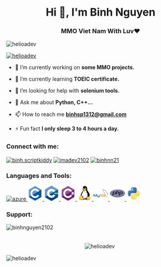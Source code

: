 <h1 align="center">Hi 👋, I'm Binh Nguyen</h1>
<h3 align="center">MMO Viet Nam With Luv❤️</h3>

<p align="left"> <img src="https://komarev.com/ghpvc/?username=helioadev&label=Profile%20views&color=0e75b6&style=flat" alt="helioadev" /> </p>

<p align="left"> <a href="https://github.com/ryo-ma/github-profile-trophy"><img src="https://github-profile-trophy.vercel.app/?username=helioadev" alt="helioadev" /></a> </p>

- 🔭 I’m currently working on **some MMO projects.**

- 🌱 I’m currently learning **TOEIC certificate.**

- 🤝 I’m looking for help with **selenium tools.**

- 💬 Ask me about **Python, C++...**

- 📫 How to reach me **binhsp1312@gmail.com**

- ⚡ Fun fact **I only sleep 3 to 4 hours a day.**

<h3 align="left">Connect with me:</h3>
<p align="left">
<a href="https://fb.com/binh.scriptkiddy" target="blank"><img align="center" src="https://raw.githubusercontent.com/rahuldkjain/github-profile-readme-generator/master/src/images/icons/Social/facebook.svg" alt="binh.scriptkiddy" height="30" width="40" /></a>
<a href="https://instagram.com/imadev2102" target="blank"><img align="center" src="https://raw.githubusercontent.com/rahuldkjain/github-profile-readme-generator/master/src/images/icons/Social/instagram.svg" alt="imadev2102" height="30" width="40" /></a>
<a href="https://codeforces.com/profile/binhnn21" target="blank"><img align="center" src="https://raw.githubusercontent.com/rahuldkjain/github-profile-readme-generator/master/src/images/icons/Social/codeforces.svg" alt="binhnn21" height="30" width="40" /></a>
</p>

<h3 align="left">Languages and Tools:</h3>
<p align="left"> <a href="https://azure.microsoft.com/en-in/" target="_blank" rel="noreferrer"> <img src="https://www.vectorlogo.zone/logos/microsoft_azure/microsoft_azure-icon.svg" alt="azure" width="40" height="40"/> </a> <a href="https://www.cprogramming.com/" target="_blank" rel="noreferrer"> <img src="https://raw.githubusercontent.com/devicons/devicon/master/icons/c/c-original.svg" alt="c" width="40" height="40"/> </a> <a href="https://www.w3schools.com/cpp/" target="_blank" rel="noreferrer"> <img src="https://raw.githubusercontent.com/devicons/devicon/master/icons/cplusplus/cplusplus-original.svg" alt="cplusplus" width="40" height="40"/> </a> <a href="https://www.w3schools.com/cs/" target="_blank" rel="noreferrer"> <img src="https://raw.githubusercontent.com/devicons/devicon/master/icons/csharp/csharp-original.svg" alt="csharp" width="40" height="40"/> </a> <a href="https://www.linux.org/" target="_blank" rel="noreferrer"> <img src="https://raw.githubusercontent.com/devicons/devicon/master/icons/linux/linux-original.svg" alt="linux" width="40" height="40"/> </a> <a href="https://www.mysql.com/" target="_blank" rel="noreferrer"> <img src="https://raw.githubusercontent.com/devicons/devicon/master/icons/mysql/mysql-original-wordmark.svg" alt="mysql" width="40" height="40"/> </a> <a href="https://www.php.net" target="_blank" rel="noreferrer"> <img src="https://raw.githubusercontent.com/devicons/devicon/master/icons/php/php-original.svg" alt="php" width="40" height="40"/> </a> <a href="https://www.python.org" target="_blank" rel="noreferrer"> <img src="https://raw.githubusercontent.com/devicons/devicon/master/icons/python/python-original.svg" alt="python" width="40" height="40"/> </a> </p>

<h3 align="left">Support:</h3>
<p><a href="https://ko-fi.com/binhnguyen2102"> <img align="left" src="https://cdn.ko-fi.com/cdn/kofi3.png?v=3" height="50" width="210" alt="binhnguyen2102" /></a></p><br><br>

<p><img align="center" src="https://github-readme-stats.vercel.app/api/top-langs?username=helioadev&show_icons=true&locale=en&layout=compact" alt="helioadev" /></p>

<p><img align="center" src="https://github-readme-streak-stats.herokuapp.com/?user=helioadev&" alt="helioadev" /></p>
